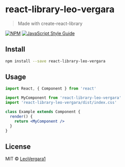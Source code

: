 # react-library-leo-vergara

> Made with create-react-library

[![NPM](https://img.shields.io/npm/v/react-library-leo-vergara.svg)](https://www.npmjs.com/package/react-library-leo-vergara) [![JavaScript Style Guide](https://img.shields.io/badge/code_style-standard-brightgreen.svg)](https://standardjs.com)

## Install

```bash
npm install --save react-library-leo-vergara
```

## Usage

```jsx
import React, { Component } from 'react'

import MyComponent from 'react-library-leo-vergara'
import 'react-library-leo-vergara/dist/index.css'

class Example extends Component {
  render() {
    return <MyComponent />
  }
}
```

## License

MIT © [LeoVergara1](https://github.com/LeoVergara1)
